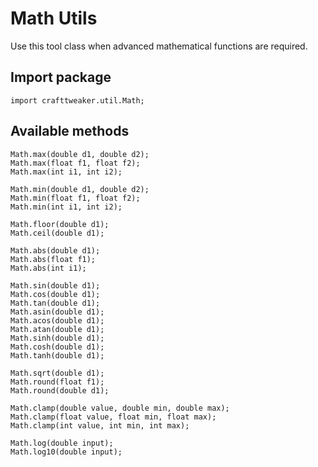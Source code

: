 # Math Utils

Use this tool class when advanced mathematical functions are required.


## Import package

``import crafttweaker.util.Math;``


## Available methods
```zenscript
Math.max(double d1, double d2);
Math.max(float f1, float f2);
Math.max(int i1, int i2);

Math.min(double d1, double d2);
Math.min(float f1, float f2);
Math.min(int i1, int i2);

Math.floor(double d1);
Math.ceil(double d1);

Math.abs(double d1);
Math.abs(float f1);
Math.abs(int i1);

Math.sin(double d1);
Math.cos(double d1);
Math.tan(double d1);
Math.asin(double d1);
Math.acos(double d1);
Math.atan(double d1);
Math.sinh(double d1);
Math.cosh(double d1);
Math.tanh(double d1);

Math.sqrt(double d1);
Math.round(float f1);
Math.round(double d1);

Math.clamp(double value, double min, double max);
Math.clamp(float value, float min, float max);
Math.clamp(int value, int min, int max);

Math.log(double input);
Math.log10(double input);
```

